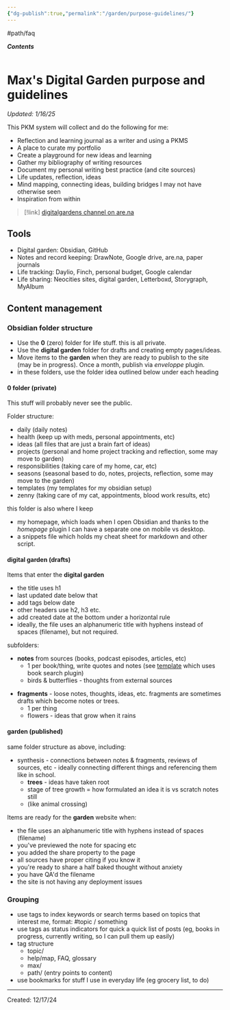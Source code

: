 ```yaml
---
{"dg-publish":true,"permalink":"/garden/purpose-guidelines/"}
---
```


#path/faq

***Contents***
```table-of-contents
```
# Max's Digital Garden purpose and guidelines 

*Updated: 1/16/25*

This PKM system will collect and do the following for me:

- Reflection and learning journal as a writer and using a PKMS
- A place to curate my portfolio
- Create a playground for new ideas and learning
- Gather my bibliography of writing resources
- Document my personal writing best practice (and cite sources)
- Life updates, reflection, ideas
- Mind mapping, connecting ideas, building bridges I may not have otherwise seen
- Inspiration from within 

> [!link]
[digitalgardens channel on are.na](https://www.are.na/max-bones/digitalgarden-8iohdsr1rc4)

## Tools

- Digital garden: Obsidian, GitHub
- Notes and record keeping: DrawNote, Google drive, are.na, paper journals
- Life tracking: Daylio, Finch, personal budget, Google calendar 
- Life sharing: Neocities sites, digital garden, Letterboxd, Storygraph, MyAlbum
## Content management 

### Obsidian folder structure 
- Use the **0** (zero) folder for life stuff. this is all private.
- Use the **digital garden** folder for drafts and creating empty pages/ideas.
- Move items to the **garden** when they are ready to publish to the site (may be in progress). Once a month, publish via *enveloppe* plugin.
- in these folders, use the folder idea outlined below under each heading 

#### 0 folder (private)
This stuff will probably never see the public.

Folder structure:
- daily (daily notes)
- health (keep up with meds, personal appointments, etc)
- ideas (all files that are just a brain fart of ideas)
- projects (personal and home project tracking and reflection, some may move to garden)
- responsibilities (taking care of my home, car, etc)
- seasons (seasonal based to do, notes, projects, reflection, some may move to the garden)
- templates (my templates for my obsidian setup)
- zenny (taking care of my cat, appointments, blood work results, etc)

this folder is also where I keep 
- my homepage, which loads when I open Obsidian and thanks to the *homepage* plugin I can have a separate one on mobile vs desktop.
- a snippets file which holds my cheat sheet for markdown and other script.

#### digital garden (drafts)
Items that enter the **digital garden**
- ​the title uses h1 
- last updated date below that
- add tags below date
- other headers use h2, h3 etc.
- add created date at the bottom under a horizontal rule
- ideally, the file uses an alphanumeric title with hyphens instead of spaces (filename), but not required.

subfolders:
- **notes** from sources (books, podcast episodes, articles, etc)
	* 1 per book/thing, write quotes and notes (see [template](obsidian://open?vault=MPKM&file=0%2Ftemplates%2Fbook%20page) which uses book search plugin)
	* birds & butterflies - thoughts from external sources
* **fragments** - loose notes, thoughts, ideas, etc. fragments are sometimes drafts which become notes or trees.
	* 1 per thing
	* flowers - ideas that grow when it rains

#### garden (published)
same folder structure as above, including:
- synthesis - connections between notes & fragments, reviews of sources, etc - ideally connecting different things and referencing them like in school.
	* **trees** - ideas have taken root
	- stage of tree growth = how formulated an idea it is vs scratch notes still
	- (like animal crossing)

Items are ready for the **garden** website when:
- the file uses an alphanumeric title with hyphens instead of spaces (filename)
- you've previewed the note for spacing etc 
- you added the share property to the page
- all sources have proper citing if you know it
- you're ready to share a half baked thought without anxiety 
- you have QA'd the filename 
- the site is not having any deployment issues 
### Grouping 
- use tags to index keywords or search terms based on topics that interest me, format: #topic / something 
- use tags as status indicators for quick a quick list of posts (eg, books in progress, currently writing, so I can pull them up easily)
- tag structure 
	- topic/
	- help/map, FAQ, glossary
	- max/
	- path/ (entry points to content)
- use bookmarks for stuff I use in everyday life (eg grocery list, to do)

---
Created: 12/17/24